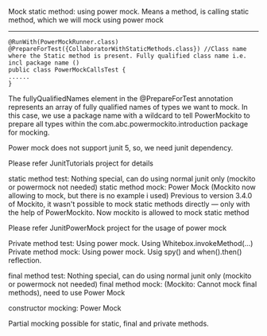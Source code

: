 Mock static method: using power mock. Means a method, is calling static method, which we will mock using power mock
****

```
@RunWith(PowerMockRunner.class)
@PrepareForTest({CollaboratorWithStaticMethods.class}) //Class name where the Static method is present. Fully qualified class name i.e. incl package name ()
public class PowerMockCallsTest {
......
}

```

The fullyQualifiedNames element in the @PrepareForTest annotation represents an array of fully qualified names of types we want to mock. 
In this case, we use a package name with a wildcard to tell PowerMockito to prepare all types within 
the com.abc.powermockito.introduction package for mocking.

Power mock does not support junit 5, so, we need junit dependency. 









Please refer JunitTutorials project for details


static method test: Nothing special, can do using normal junit only (mockito or powermock not needed)
static method mock: Power Mock (Mockito now allowing to mock, but there is no example i used)
Previous to version 3.4.0 of Mockito, it wasn't possible to mock static methods directly — only with the help of PowerMockito.
Now mockito is allowed to mock static method


Please refer JunitPowerMock project for the usage of power mock

Private method test: Using power mock. Using Whitebox.invokeMethod(...)
Private method mock: Using power mock. Usig spy() and when().then() reflection.


final method test: Nothing special, can do using normal junit only (mockito or powermock not needed)
final method mock: (Mockito: Cannot mock final methods), need to use Power Mock
 
constructor mocking: Power Mock

Partial mocking possible for static, final and private methods.








